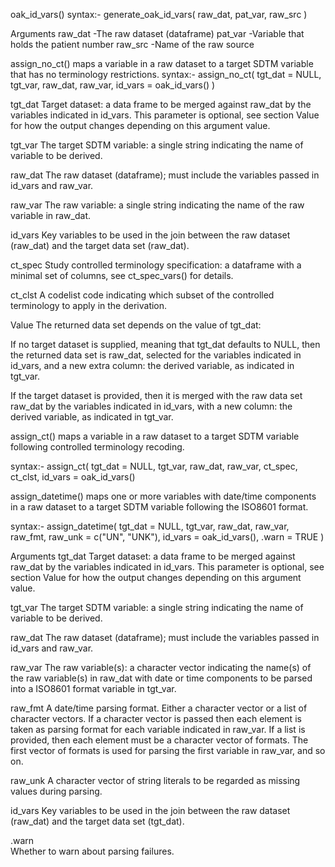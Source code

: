 
oak_id_vars()
syntax:-
generate_oak_id_vars(
raw_dat, 
pat_var, 
raw_src
)

Arguments
raw_dat	-The raw dataset (dataframe)
pat_var	-Variable that holds the patient number
raw_src	-Name of the raw source

assign_no_ct() 
maps a variable in a raw dataset to a target SDTM variable that has no
terminology restrictions.
syntax:- 
assign_no_ct(
  tgt_dat = NULL,
  tgt_var,
  raw_dat,
  raw_var,
  id_vars = oak_id_vars()
)

tgt_dat	
Target dataset: a data frame to be merged against raw_dat by the variables indicated in id_vars. This parameter is optional, see section Value for how the output changes depending on this argument value.

tgt_var	
The target SDTM variable: a single string indicating the name of variable to be derived.

raw_dat	
The raw dataset (dataframe); must include the variables passed in id_vars and raw_var.

raw_var	
The raw variable: a single string indicating the name of the raw variable in raw_dat.

id_vars	
Key variables to be used in the join between the raw dataset (raw_dat) and the target data set (raw_dat).

ct_spec	
Study controlled terminology specification: a dataframe with a minimal set of columns, see ct_spec_vars() for details.

ct_clst	
A codelist code indicating which subset of the controlled terminology to apply in the derivation.

Value
The returned data set depends on the value of tgt_dat:

If no target dataset is supplied, meaning that tgt_dat defaults to NULL, then the returned data set is raw_dat, selected for the variables indicated in id_vars, and a new extra column: the derived variable, as indicated in tgt_var.

If the target dataset is provided, then it is merged with the raw data set raw_dat by the variables indicated in id_vars, with a new column: the derived variable, as indicated in tgt_var.

assign_ct() 
maps a variable in a raw dataset to a target SDTM variable following controlled
terminology recoding.

syntax:-
assign_ct(
  tgt_dat = NULL,
  tgt_var,
  raw_dat,
  raw_var,
  ct_spec,
  ct_clst,
  id_vars = oak_id_vars()
  
assign_datetime() 
maps one or more variables with date/time components in a raw dataset to a
target SDTM variable following the ISO8601 format.

syntax:- 
assign_datetime(
  tgt_dat = NULL,
  tgt_var,
  raw_dat,
  raw_var,
  raw_fmt,
  raw_unk = c("UN", "UNK"),
  id_vars = oak_id_vars(),
  .warn = TRUE
)

Arguments
tgt_dat	
Target dataset: a data frame to be merged against raw_dat by the variables indicated in id_vars. This parameter is optional, see section Value for how the output changes depending on this argument value.

tgt_var	
The target SDTM variable: a single string indicating the name of variable to be derived.

raw_dat	
The raw dataset (dataframe); must include the variables passed in id_vars and raw_var.

raw_var	
The raw variable(s): a character vector indicating the name(s) of the raw variable(s) in raw_dat with date or time components to be parsed into a ISO8601 format variable in tgt_var.

raw_fmt	
A date/time parsing format. Either a character vector or a list of character vectors. If a character vector is passed then each element is taken as parsing format for each variable indicated in raw_var. If a list is provided, then each element must be a character vector of formats. The first vector of formats is used for parsing the first variable in raw_var, and so on.

raw_unk	
A character vector of string literals to be regarded as missing values during parsing.

id_vars	
Key variables to be used in the join between the raw dataset (raw_dat) and the target data set (tgt_dat).

.warn	
Whether to warn about parsing failures.
